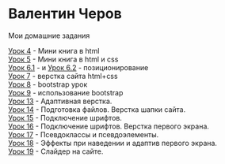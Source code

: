 

# Валентин Черов
Мои домашние задания

[Урок 4](https://valentincherov.github.io/lesson_4/) - Мини книга в html  
[Урок 5](https://valentincherov.github.io/lesson_5/) - Мини книга в html и css  
[Урок 6.1](https://valentincherov.github.io/lesson_6_1/) - и
[Урок 6.2](https://valentincherov.github.io/lesson_6_2/) - позиционирование  
[Урок 7](https://valentincherov.github.io/lesson_7/) - верстка сайта html+css  
[Урок 8](https://valentincherov.github.io/lesson_8/) - bootstrap урок  
[Урок 9](https://valentincherov.github.io/lesson_9/) - использование bootstrap  
[Урок 13](https://valentincherov.github.io/lesson_13/) - Адаптивная верстка.  
[Урок 14](https://valentincherov.github.io/lesson_14/) - Подготовка файлов. Верстка шапки сайта.   
[Урок 15](https://valentincherov.github.io/lesson_15/) - Подключение шрифтов.  
[Урок 16](https://valentincherov.github.io/lesson_16/) - Подключение шрифтов. Верстка первого экрана.   
[Урок 17](https://valentincherov.github.io/lesson_17/) - Псевдоклассы и псевдоэлементы.   
[Урок 18](https://valentincherov.github.io/lesson_18/) - Эффекты при наведении и адаптив первого экрана.  
[Урок 19](https://valentincherov.github.io/lesson_19/) - Слайдер на сайте.
